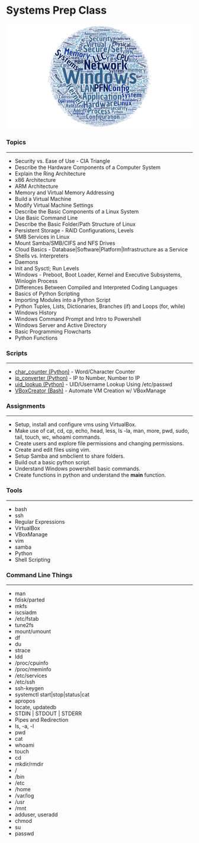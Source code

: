 # Systems Prep Class

![alt text](https://raw.githubusercontent.com/TK05/SecureSet_2018/master/images/spr100wc.png "Aggregated From Lesson Files")


### Topics
------

* Security vs. Ease of Use - CIA Triangle
* Describe the Hardware Components of a Computer System
* Explain the Ring Architecture
* x86 Architecture
* ARM Architecture
* Memory and Virtual Memory Addressing
* Build a Virtual Machine
* Modify Virtual Machine Settings
* Describe the Basic Components of a Linux System
* Use Basic Command Line
* Describe the Basic Folder/Path Structure of Linux
* Persistent Storage - RAID Configurations, Levels
* SMB Services in Linux
* Mount Samba/SMB/CIFS and NFS Drives
* Cloud Basics - Database|Software|Platform|Infrastructure as a Service
* Shells vs. Interpreters
* Daemons
* Init and Sysctl; Run Levels
* Windows - Preboot, Boot Loader, Kernel and Executive Subsystems, Winlogin Process
* Differences Between Compiled and Interpreted Coding Languages
* Basics of Python Scripting
* Importing Modules into a Python Script
* Python Tuples, Lists, Dictionaries, Branches (if) and Loops (for, while)
* Windows History
* Windows Command Prompt and Intro to Powershell
* Windows Server and Active Directory
* Basic Programming Flowcharts
* Python Functions


### Scripts
-----
* [char_counter (Python)] - Word/Character Counter
* [ip_converter (Python)] - IP to Number, Number to IP
* [uid_lookup (Python)] - UID/Username Lookup Using /etc/passwd
* [VBoxCreator (Bash)] - Automate VM Creation w/ VBoxManage

[char_counter (Python)]: https://github.com/TK05/SecureSet_2018/tree/master/spr100/hw/char_counter
[ip_converter (Python)]: https://github.com/TK05/SecureSet_2018/tree/master/spr100/hw/ip_converter
[uid_lookup (Python)]: https://github.com/TK05/SecureSet_2018/tree/master/spr100/hw/uid_lookup
[VBoxCreator (Bash)]: https://github.com/TK05/SecureSet_2018/tree/master/spr100/hw/vboxcreator

### Assignments
------

* Setup, install and configure vms using VirtualBox.
* Make use of cat, cd, cp, echo, head, less, ls -la, man, more, pwd, sudo, tail, touch, wc, whoami commands.
* Create users and explore file permissions and changing permissions.
* Create and edit files using vim. 
* Setup Samba and smbclient to share folders.
* Build out a basic python script. 
* Understand Windows powershell basic commands.
* Create functions in python and understand the __main__ function.


### Tools
------

* bash
* ssh
* Regular Expressions
* VirtualBox
* VBoxManage
* vim
* samba
* Python
* Shell Scripting


### Command Line Things
------

* man
* fdisk/parted
* mkfs
* iscsiadm
* /etc/fstab
* tune2fs
* mount/umount
* df
* du
* strace
* ldd
* /proc/cpuinfo
* /proc/meminfo
* /etc/services
* /etc/ssh
* ssh-keygen
* systemctl start|stop|status|cat
* apropos
* locate, updatedb
* STDIN | STDOUT | STDERR
* Pipes and Redirection
* ls, -a, -l
* pwd
* cat
* whoami
* touch
* cd
* mkdir/rmdir
* /
* /bin
* /etc
* /home
* /var/log
* /usr
* /mnt
* adduser, useradd
* chmod
* su
* passwd